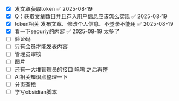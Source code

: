 
- [x] 发文章获取token ✅ 2025-08-19
- [x] Q：获取文章数目并且存入用户信息应该怎么实现 ✅ 2025-08-19
- [x] token相关 发布文章、修改个人信息、不登录不能用 ✅ 2025-08-19
- [x] 看一下securiy的内容 ✅ 2025-08-19 太多了
- [ ] 验证码
- [ ] 只有会员才能发表内容
- [ ] 管理员审核
- [ ] 图片
- [ ] 还有一大堆管理员的接口 呜呜 之后再整
- [ ] AI相关知识点整理一下
- [ ] 分页查找
- [ ] 学写obsidian脚本

